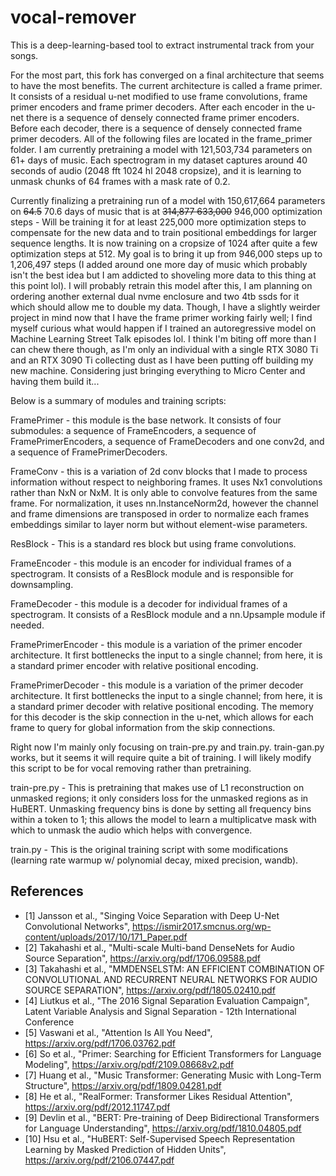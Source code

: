 # vocal-remover

This is a deep-learning-based tool to extract instrumental track from your songs.

For the most part, this fork has converged on a final architecture that seems to have the most benefits. The current architecture is called a frame primer. It consists of a residual u-net modified to use frame convolutions, frame primer encoders and frame primer decoders. After each encoder in the u-net there is a sequence of densely connected frame primer encoders. Before each decoder, there is a sequence of densely connected frame primer decoders. All of the following files are located in the frame_primer folder. I am currently pretraining a model with 121,503,734 parameters on 61+ days of music. Each spectrogram in my dataset captures around 40 seconds of audio (2048 fft 1024 hl 2048 cropsize), and it is learning to unmask chunks of 64 frames with a mask rate of 0.2.

Currently finalizing a pretraining run of a model with 150,617,664 parameters on ~~64.5~~ 70.6 days of music that is at ~~314,877 633,000~~ 946,000 optimization steps - Will be training it for at least 225,000 more optimization steps to compensate for the new data and to train positional embeddings for larger sequence lengths. It is now training on a cropsize of 1024 after quite a few optimization steps at 512. My goal is to bring it up from 946,000 steps up to 1,206,497 steps (I added around one more day of music which probably isn't the best idea but I am addicted to shoveling more data to this thing at this point lol). I will probably retrain this model after this, I am planning on ordering another external dual nvme enclosure and two 4tb ssds for it which should allow me to double my data. Though, I have a slightly weirder project in mind now that I have the frame primer working fairly well; I find myself curious what would happen if I trained an autoregressive model on Machine Learning Street Talk episodes lol. I think I'm biting off more than I can chew there though, as I'm only an individual with a single RTX 3080 Ti and an RTX 3090 Ti collecting dust as I have been putting off building my new machine. Considering just bringing everything to Micro Center and having them build it...

Below is a summary of modules and training scripts:

FramePrimer - this module is the base network. It consists of four submodules: a sequence of FrameEncoders, a sequence of FramePrimerEncoders, a sequence of FrameDecoders and one conv2d, and a sequence of FramePrimerDecoders.

FrameConv - this is a variation of 2d conv blocks that I made to process information without respect to neighboring frames. It uses Nx1 convolutions rather than NxN or NxM. It is only able to convolve features from the same frame. For normalization, it uses nn.InstanceNorm2d, however the channel and frame dimensions are transposed in order to normalize each frames embeddings similar to layer norm but without element-wise parameters.

ResBlock - This is a standard res block but using frame convolutions.

FrameEncoder - this module is an encoder for individual frames of a spectrogram. It consists of a ResBlock module and is responsible for downsampling.

FrameDecoder - this module is a decoder for individual frames of a spectrogram. It consists of a ResBlock module and a nn.Upsample module if needed.

FramePrimerEncoder - this module is a variation of the primer encoder architecture. It first bottlenecks the input to a single channel; from here, it is a standard primer encoder with relative positional encoding.

FramePrimerDecoder - this module is a variation of the primer decoder architecture. It first bottlenecks the input to a single channel; from here, it is a standard primer decoder with relative positional encoding. The memory for this decoder is the skip connection in the u-net, which allows for each frame to query for global information from the skip connections.

Right now I'm mainly only focusing on train-pre.py and train.py. train-gan.py works, but it seems it will require quite a bit of training. I will likely modify this script to be for vocal removing rather than pretraining.

train-pre.py - This is pretraining that makes use of L1 reconstruction on unmasked regions; it only considers loss for the unmasked regions as in HuBERT. Unmasking frequency bins is done by setting all frequency bins within a token to 1; this allows the model to learn a multiplicatve mask with which to unmask the audio which helps with convergence.

train.py - This is the original training script with some modifications (learning rate warmup w/ polynomial decay, mixed precision, wandb).

## References
- [1] Jansson et al., "Singing Voice Separation with Deep U-Net Convolutional Networks", https://ismir2017.smcnus.org/wp-content/uploads/2017/10/171_Paper.pdf
- [2] Takahashi et al., "Multi-scale Multi-band DenseNets for Audio Source Separation", https://arxiv.org/pdf/1706.09588.pdf
- [3] Takahashi et al., "MMDENSELSTM: AN EFFICIENT COMBINATION OF CONVOLUTIONAL AND RECURRENT NEURAL NETWORKS FOR AUDIO SOURCE SEPARATION", https://arxiv.org/pdf/1805.02410.pdf
- [4] Liutkus et al., "The 2016 Signal Separation Evaluation Campaign", Latent Variable Analysis and Signal Separation - 12th International Conference
- [5] Vaswani et al., "Attention Is All You Need", https://arxiv.org/pdf/1706.03762.pdf
- [6] So et al., "Primer: Searching for Efficient Transformers for Language Modeling", https://arxiv.org/pdf/2109.08668v2.pdf
- [7] Huang et al., "Music Transformer: Generating Music with Long-Term Structure", https://arxiv.org/pdf/1809.04281.pdf
- [8] He et al., "RealFormer: Transformer Likes Residual Attention", https://arxiv.org/pdf/2012.11747.pdf
- [9] Devlin et al., "BERT: Pre-training of Deep Bidirectional Transformers for Language Understanding", https://arxiv.org/pdf/1810.04805.pdf
- [10] Hsu et al., "HuBERT: Self-Supervised Speech Representation Learning by Masked Prediction of Hidden Units", https://arxiv.org/pdf/2106.07447.pdf
